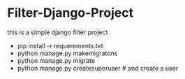 # Filter-Django-Project
this is a simple django filter project
- pip install -r requerements.txt
- python manage.py makemigratons
- python manage.py migrate
- python manage.py createsuperuser # and create a user
